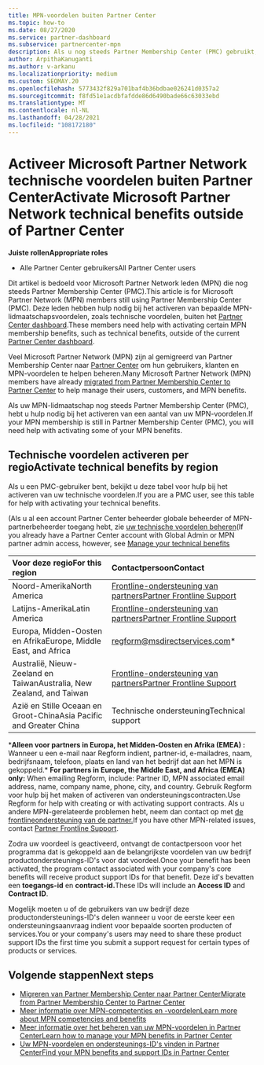 ```yaml
---
title: MPN-voordelen buiten Partner Center
ms.topic: how-to
ms.date: 08/27/2020
ms.service: partner-dashboard
ms.subservice: partnercenter-mpn
description: Als u nog steeds Partner Membership Center (PMC) gebruikt, moet u weten met wie u contact kunt opnemen om uw technische ondersteuningsvoordelen voor MPN te activeren en ondersteunings-ID's voor voordelen te bieden.
author: ArpithaKanuganti
ms.author: v-arkanu
ms.localizationpriority: medium
ms.custom: SEOMAY.20
ms.openlocfilehash: 5773432f829a701baf4b36bdbae026241d0357a2
ms.sourcegitcommit: f8fd51e1acdbfafdde86d6490bade66c63033ebd
ms.translationtype: MT
ms.contentlocale: nl-NL
ms.lasthandoff: 04/28/2021
ms.locfileid: "108172180"
---
```

# <a name="activate-microsoft-partner-network-technical-benefits-outside-of-partner-center"></a><span data-ttu-id="dee4b-103">Activeer Microsoft Partner Network technische voordelen buiten Partner Center</span><span class="sxs-lookup"><span data-stu-id="dee4b-103">Activate Microsoft Partner Network technical benefits outside of Partner Center</span></span>


<span data-ttu-id="dee4b-104">**Juiste rollen**</span><span class="sxs-lookup"><span data-stu-id="dee4b-104">**Appropriate roles**</span></span>

- <span data-ttu-id="dee4b-105">Alle Partner Center gebruikers</span><span class="sxs-lookup"><span data-stu-id="dee4b-105">All Partner Center users</span></span>

<span data-ttu-id="dee4b-106">Dit artikel is bedoeld voor Microsoft Partner Network leden (MPN) die nog steeds Partner Membership Center (PMC).</span><span class="sxs-lookup"><span data-stu-id="dee4b-106">This article is for Microsoft Partner Network (MPN) members still using Partner Membership Center (PMC).</span></span> <span data-ttu-id="dee4b-107">Deze leden hebben hulp nodig bij het activeren van bepaalde MPN-lidmaatschapsvoordelen, zoals technische voordelen, buiten het [Partner Center dashboard](https://partner.microsoft.com/dashboard).</span><span class="sxs-lookup"><span data-stu-id="dee4b-107">These members need help with activating certain MPN membership benefits, such as technical benefits, outside of the current [Partner Center dashboard](https://partner.microsoft.com/dashboard).</span></span>

<span data-ttu-id="dee4b-108">Veel Microsoft Partner Network (MPN) zijn al gemigreerd van Partner Membership Center naar [Partner Center](prepare-pmc-pc-migration.md) om hun gebruikers, klanten en MPN-voordelen te helpen beheren.</span><span class="sxs-lookup"><span data-stu-id="dee4b-108">Many Microsoft Partner Network (MPN) members have already [migrated from Partner Membership Center to Partner Center](prepare-pmc-pc-migration.md) to help manage their users, customers, and MPN benefits.</span></span>

<span data-ttu-id="dee4b-109">Als uw MPN-lidmaatschap nog steeds Partner Membership Center (PMC), hebt u hulp nodig bij het activeren van een aantal van uw MPN-voordelen.</span><span class="sxs-lookup"><span data-stu-id="dee4b-109">If your MPN membership is still in Partner Membership Center (PMC), you will need help with activating some of your MPN benefits.</span></span>

## <a name="activate-technical-benefits-by-region"></a><span data-ttu-id="dee4b-110">Technische voordelen activeren per regio</span><span class="sxs-lookup"><span data-stu-id="dee4b-110">Activate technical benefits by region</span></span>

<span data-ttu-id="dee4b-111">Als u een PMC-gebruiker bent, bekijkt u deze tabel voor hulp bij het activeren van uw technische voordelen.</span><span class="sxs-lookup"><span data-stu-id="dee4b-111">If you are a PMC user, see this table for help with activating your technical benefits.</span></span>

<span data-ttu-id="dee4b-112">(Als u al een account Partner Center beheerder globale beheerder of MPN-partnerbeheerder toegang hebt, zie [uw technische voordelen beheren](https://docs.microsoft.com/partner-center/manage-your-partner-network-benefits#manage-technical-benefits)</span><span class="sxs-lookup"><span data-stu-id="dee4b-112">(If you already have a Partner Center account with Global Admin or MPN partner admin access, however, see [Manage your technical benefits](https://docs.microsoft.com/partner-center/manage-your-partner-network-benefits#manage-technical-benefits)</span></span>

|<span data-ttu-id="dee4b-113">Voor deze regio</span><span class="sxs-lookup"><span data-stu-id="dee4b-113">For this region</span></span>  | <span data-ttu-id="dee4b-114">Contactpersoon</span><span class="sxs-lookup"><span data-stu-id="dee4b-114">Contact</span></span> |
|:--------|:------------|
|<span data-ttu-id="dee4b-115">Noord-Amerika</span><span class="sxs-lookup"><span data-stu-id="dee4b-115">North America</span></span>  | [<span data-ttu-id="dee4b-116">Frontline-ondersteuning van partners</span><span class="sxs-lookup"><span data-stu-id="dee4b-116">Partner Frontline Support</span></span>](https://partner.microsoft.com/support?issueid=300-0042)  |
|<span data-ttu-id="dee4b-117">Latijns-Amerika</span><span class="sxs-lookup"><span data-stu-id="dee4b-117">Latin America</span></span>  | [<span data-ttu-id="dee4b-118">Frontline-ondersteuning van partners</span><span class="sxs-lookup"><span data-stu-id="dee4b-118">Partner Frontline Support</span></span>](https://partner.microsoft.com/support?issueid=300-0042)  |
|<span data-ttu-id="dee4b-119">Europa, Midden-Oosten en Afrika</span><span class="sxs-lookup"><span data-stu-id="dee4b-119">Europe, Middle East, and Africa</span></span>  | [regform@msdirectservices.com](mailto:regform@msdirectservices.com)*  |
|<span data-ttu-id="dee4b-120">Australië, Nieuw-Zeeland en Taiwan</span><span class="sxs-lookup"><span data-stu-id="dee4b-120">Australia, New Zealand, and Taiwan</span></span>  | [<span data-ttu-id="dee4b-121">Frontline-ondersteuning van partners</span><span class="sxs-lookup"><span data-stu-id="dee4b-121">Partner Frontline Support</span></span>](https://partner.microsoft.com/support?issueid=300-0042)  |
|<span data-ttu-id="dee4b-122">Azië en Stille Oceaan en Groot-China</span><span class="sxs-lookup"><span data-stu-id="dee4b-122">Asia Pacific and Greater China</span></span>  | <span data-ttu-id="dee4b-123">Technische ondersteuning</span><span class="sxs-lookup"><span data-stu-id="dee4b-123">Technical support</span></span>  |

<span data-ttu-id="dee4b-124">\***Alleen voor partners in Europa, het Midden-Oosten en Afrika (EMEA) :** Wanneer u een e-mail naar Regform indient, partner-id, e-mailadres, naam, bedrijfsnaam, telefoon, plaats en land van het bedrijf dat aan het MPN is gekoppeld.</span><span class="sxs-lookup"><span data-stu-id="dee4b-124">\* **For partners in Europe, the Middle East, and Africa (EMEA) only:** When emailing Regform, include: Partner ID, MPN associated email address, name, company name, phone, city, and country.</span></span> <span data-ttu-id="dee4b-125">Gebruik Regform voor hulp bij het maken of activeren van ondersteuningscontracten.</span><span class="sxs-lookup"><span data-stu-id="dee4b-125">Use Regform for help with creating or with activating support contracts.</span></span> <span data-ttu-id="dee4b-126">Als u andere MPN-gerelateerde problemen hebt, neem dan contact op met [de frontlineondersteuning van de partner.](https://partner.microsoft.com/support?issueid=300-0042)</span><span class="sxs-lookup"><span data-stu-id="dee4b-126">If you have other MPN-related issues, contact [Partner Frontline Support](https://partner.microsoft.com/support?issueid=300-0042).</span></span>

<span data-ttu-id="dee4b-127">Zodra uw voordeel is geactiveerd, ontvangt de contactpersoon voor het programma dat is gekoppeld aan de belangrijkste voordelen van uw bedrijf productondersteunings-ID's voor dat voordeel.</span><span class="sxs-lookup"><span data-stu-id="dee4b-127">Once your benefit has been activated, the program contact associated with your company's core benefits will receive product support IDs for that benefit.</span></span> <span data-ttu-id="dee4b-128">Deze id's bevatten een **toegangs-id** en **contract-id.**</span><span class="sxs-lookup"><span data-stu-id="dee4b-128">These IDs will include an **Access ID** and **Contract ID**.</span></span> 

<span data-ttu-id="dee4b-129">Mogelijk moeten u of de gebruikers van uw bedrijf deze productondersteunings-ID's delen wanneer u voor de eerste keer een ondersteuningsaanvraag indient voor bepaalde soorten producten of services.</span><span class="sxs-lookup"><span data-stu-id="dee4b-129">You or your company's users may need to share these product support IDs the first time you submit a support request for certain types of products or services.</span></span>

## <a name="next-steps"></a><span data-ttu-id="dee4b-130">Volgende stappen</span><span class="sxs-lookup"><span data-stu-id="dee4b-130">Next steps</span></span>

- [<span data-ttu-id="dee4b-131">Migreren van Partner Membership Center naar Partner Center</span><span class="sxs-lookup"><span data-stu-id="dee4b-131">Migrate from Partner Membership Center to Partner Center</span></span>](prepare-pmc-pc-migration.md)
- [<span data-ttu-id="dee4b-132">Meer informatie over MPN-competenties en -voordelen</span><span class="sxs-lookup"><span data-stu-id="dee4b-132">Learn more about MPN competencies and benefits</span></span>](learn-about-competencies.md)
- [<span data-ttu-id="dee4b-133">Meer informatie over het beheren van uw MPN-voordelen in Partner Center</span><span class="sxs-lookup"><span data-stu-id="dee4b-133">Learn how to manage your MPN benefits in Partner Center</span></span>](manage-your-partner-network-benefits.md)
- [<span data-ttu-id="dee4b-134">Uw MPN-voordelen en ondersteunings-ID's vinden in Partner Center</span><span class="sxs-lookup"><span data-stu-id="dee4b-134">Find your MPN benefits and support IDs in Partner Center</span></span>](mpn-find-benefits.md)
